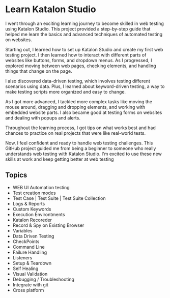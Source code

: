 
# Learn Katalon Studio

I went through an exciting learning journey to become skilled in web testing using Katalon Studio. This project provided a step-by-step guide that helped me learn the basics and advanced techniques of automated testing on websites.

Starting out, I learned how to set up Katalon Studio and create my first web testing project. I then learned how to interact with different parts of websites like buttons, forms, and dropdown menus. As I progressed, I explored moving between web pages, checking elements, and handling things that change on the page.

I also discovered data-driven testing, which involves testing different scenarios using data. Plus, I learned about keyword-driven testing, a way to make testing scripts more organized and easy to change.

As I got more advanced, I tackled more complex tasks like moving the mouse around, dragging and dropping elements, and working with embedded website parts. I also became good at testing forms on websites and dealing with popups and alerts.

Throughout the learning process, I got tips on what works best and had chances to practice on real projects that were like real-world tests.

Now, I feel confident and ready to handle web testing challenges. This GitHub project guided me from being a beginner to someone who really understands web testing with Katalon Studio. I'm excited to use these new skills at work and keep getting better at web testing
## Topics

- WEB UI Automation testing
- Test creation modes
- Test Case | Test Suite | Test Suite Collection
- Logs & Reports
- Custom Keywords
- Execution Environtments
- Katalon Recoreder
- Record & Spy on Existing Browser
- Variables
- Data Driven Testing 
- CheckPoints
- Command Line
- Failure Handling
- Listeners
- Setup & Teardown
- Self Healing
- Visual Validation
- Debugging / Troubleshooting
- Integrate with git
- Cross platform

